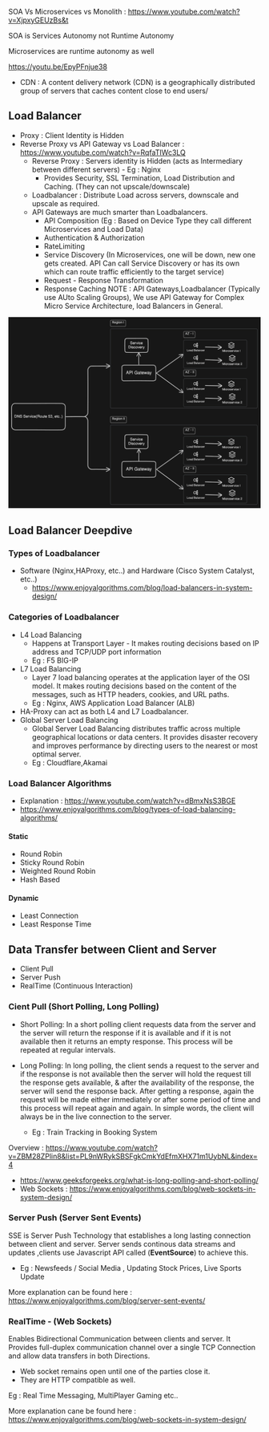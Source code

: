 SOA Vs Microservices vs Monolith : https://www.youtube.com/watch?v=XjpxyGEUzBs&t

SOA is Services Autonomy not Runtime Autonomy

Microservices are runtime autonomy as well

https://youtu.be/EpyPFnjue38

- CDN : A content delivery network (CDN) is a geographically distributed group of servers that caches content close to end users/

## Load Balancer

- Proxy : Client Identity is Hidden
- Reverse Proxy vs API Gateway vs Load Balancer : https://www.youtube.com/watch?v=RqfaTIWc3LQ
    - Reverse Proxy : Servers identity is Hidden (acts as Intermediary between different servers) - Eg : Nginx
        - Provides Security, SSL Termination, Load Distribution and Caching. (They can not upscale/downscale)
    - Loadbalancer : Distribute Load across servers, downscale and upscale as required.
    - API Gateways are much smarter than Loadbalancers.
        - API Composition (Eg : Based on Device Type they call different Microservices and Load Data)
        - Authentication & Authorization
        - RateLimiting
        - Service Discovery (In Microservices, one will be down, new one gets created. API Can call Service Discovery or has its own which can route traffic efficiently to the target service)
        - Request - Response Transformation
        - Response Caching
NOTE : API Gateways,Loadbalancer (Typically use AUto Scaling Groups), We use API Gateway for Complex Micro Service Architecture, load Balancers in General.

![](../Images/APIGateway.png)

## Load Balancer Deepdive

### Types of Loadbalancer

- Software (Nginx,HAProxy, etc..) and Hardware (Cisco System Catalyst, etc..) 
    - https://www.enjoyalgorithms.com/blog/load-balancers-in-system-design/

### Categories of Loadbalancer

- L4 Load Balancing 
    - Happens at Transport Layer - It makes routing decisions based on IP address and TCP/UDP port information
    - Eg : F5 BIG-IP
- L7 Load Balancing
    - Layer 7 load balancing operates at the application layer of the OSI model. It makes routing decisions based on the content of the messages, such as HTTP headers, cookies, and URL paths.
    - Eg :  Nginx, AWS Application Load Balancer (ALB)
- HA-Proxy can act as both L4 and L7 Loadbalancer.
- Global Server Load Balancing 
    - Global Server Load Balancing distributes traffic across multiple geographical locations or data centers. It provides disaster recovery and improves performance by directing users to the nearest or most optimal server.
    - Eg : Cloudflare,Akamai

### Load Balancer Algorithms

- Explanation : https://www.youtube.com/watch?v=dBmxNsS3BGE
- https://www.enjoyalgorithms.com/blog/types-of-load-balancing-algorithms/
#### Static
- Round Robin
- Sticky Round Robin
- Weighted Round Robin
- Hash Based
#### Dynamic
- Least Connection
- Least Response Time

## Data Transfer between Client and Server
- Client Pull 
- Server Push
- RealTime (Continuous Interaction) 

### Cient Pull (Short Polling, Long Polling)

- Short Polling: In a short polling client requests data from the server and the server will return the response if it is available and if it is not available then it returns an empty response. This process will be repeated at regular intervals.

- Long Polling: In long polling, the client sends a request to the server and if the response is not available then the server will hold the request till the response gets available, & after the availability of the response, the server will send the response back. After getting a response, again the request will be made either immediately or after some period of time and this process will repeat again and again. In simple words, the client will always be in the live connection to the server.
    - Eg : Train Tracking in Booking System

Overview : https://www.youtube.com/watch?v=ZBM28ZPlin8&list=PL9nWRykSBSFgkCmkYdEfmXHX71m1UybNL&index=4
- https://www.geeksforgeeks.org/what-is-long-polling-and-short-polling/
- Web Sockets : https://www.enjoyalgorithms.com/blog/web-sockets-in-system-design/

### Server Push (Server Sent Events)

SSE is Server Push Technology that establishes a long lasting connection between client and server. Server sends continous data streams and updates ,clients use Javascript API called (__EventSource__) to achieve this.
- Eg : Newsfeeds / Social Media , Updating Stock Prices, Live Sports Update

More explanation can be found here : https://www.enjoyalgorithms.com/blog/server-sent-events/

### RealTime - (Web Sockets)

Enables Bidirectional Communication between clients and server. It Provides full-duplex communication channel over a single TCP Connection and allow data transfers in both Directions.
- Web socket remains open until one of the parties close it.
- They are HTTP compatible as well.

Eg : Real Time Messaging, MultiPlayer Gaming etc..

More explanation cane be found here : https://www.enjoyalgorithms.com/blog/web-sockets-in-system-design/